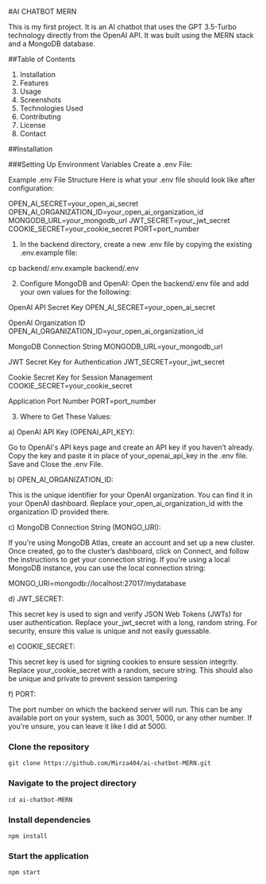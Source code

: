 #AI CHATBOT MERN

This is my first project. It is an AI chatbot that uses the GPT 3.5-Turbo technology directly from the OpenAI API. It was built using the MERN stack and a MongoDB database.

##Table of Contents
1. Installation
2. Features
3. Usage
4. Screenshots
5. Technologies Used
6. Contributing
7. License
8. Contact

##Installation

###Setting Up Environment Variables
Create a .env File:

Example .env File Structure
Here is what your .env file should look like after configuration:

OPEN_AI_SECRET=your_open_ai_secret
OPEN_AI_ORGANIZATION_ID=your_open_ai_organization_id
MONGODB_URL=your_mongodb_url
JWT_SECRET=your_jwt_secret
COOKIE_SECRET=your_cookie_secret
PORT=port_number


1) In the backend directory, create a new .env file by copying the existing .env.example file:

cp backend/.env.example backend/.env

2) Configure MongoDB and OpenAI:
Open the backend/.env file and add your own values for the following:

OpenAI API Secret Key
OPEN_AI_SECRET=your_open_ai_secret

OpenAI Organization ID
OPEN_AI_ORGANIZATION_ID=your_open_ai_organization_id

MongoDB Connection String
MONGODB_URL=your_mongodb_url

JWT Secret Key for Authentication
JWT_SECRET=your_jwt_secret

Cookie Secret Key for Session Management
COOKIE_SECRET=your_cookie_secret

Application Port Number
PORT=port_number

3) Where to Get These Values:

a) OpenAI API Key (OPENAI_API_KEY):

Go to OpenAI's API keys page and create an API key if you haven’t already.
Copy the key and paste it in place of your_openai_api_key in the .env file.
Save and Close the .env File.
 
b) OPEN_AI_ORGANIZATION_ID:

This is the unique identifier for your OpenAI organization. You can find it in your OpenAI dashboard. Replace your_open_ai_organization_id with the organization ID provided there.

c) MongoDB Connection String (MONGO_URI):

If you're using MongoDB Atlas, create an account and set up a new cluster. Once created, go to the cluster’s dashboard, click on Connect, and follow the instructions to get your connection string.
If you're using a local MongoDB instance, you can use the local connection string:

MONGO_URI=mongodb://localhost:27017/mydatabase

d) JWT_SECRET:

This secret key is used to sign and verify JSON Web Tokens (JWTs) for user authentication. Replace your_jwt_secret with a long, random string. For security, ensure this value is unique and not easily guessable.

e) COOKIE_SECRET:

This secret key is used for signing cookies to ensure session integrity. Replace your_cookie_secret with a random, secure string. This should also be unique and private to prevent session tampering

f) PORT:

The port number on which the backend server will run. This can be any available port on your system, such as 3001, 5000, or any other number. If you're unsure, you can leave it like I did at 5000.

### Clone the repository
`
git clone https://github.com/Mirza404/ai-chatbot-MERN.git
`
### Navigate to the project directory
`
cd ai-chatbot-MERN
`
### Install dependencies
`
npm install
`
### Start the application
`
npm start
`
